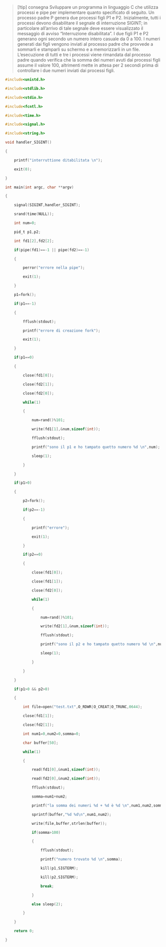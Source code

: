 >[!tip] consegna
>Sviluppare un programma in linguaggio C che utilizza processi e pipe per implementare quanto 
>specificato di seguito. 
> Un processo padre P genera due processi figli P1 e P2. 
> Inizialmente, tutti i processi devono disabilitare il segnale di interruzione SIGINT; in particolare 
> all’arrivo di tale segnale deve essere visualizzato il messaggio di avviso “Interruzione 
> disabilitata”. 
> I due figli P1 e P2 generano ogni secondo un numero intero casuale da 0 a 100. 
> I numeri generati dai figli vengono inviati al processo padre che provvede a sommarli e stamparli su schermo e a memorizzarli in un file.
> L’esecuzione di tutti e tre i processi viene rimandata dal processo padre quando verifica che la 
> somma dei numeri avuti dai processi figli assume il valore 100, altrimenti mette in attesa per 2 
> secondi prima di controllare i due numeri inviati dai processi figli.

```c
#include<unistd.h>

#include<stdlib.h>

#include<stdio.h>

#include<fcntl.h>

#include<time.h>

#include<signal.h>

#include<string.h>

void handler_SIGINT()

{

    printf("interruttione ditabilitata \n");

    exit(0);

}

int main(int argc, char **argv)

{

    signal(SIGINT,handler_SIGINT);

    srand(time(NULL));

    int num=0;

    pid_t p1,p2;

    int fd1[2],fd2[2];

    if(pipe(fd1)==-1 || pipe(fd2)==-1)

    {

        perror("errore nella pipe");

        exit(1);

    }

    p1=fork();

    if(p1==-1)

    {

        fflush(stdout);

        printf("errore di creazione fork");

        exit(1);

    }

    if(p1==0)

    {

        close(fd1[0]);

        close(fd2[1]);

        close(fd2[0]);

        while(1)

        {

            num=rand()%101;

            write(fd1[1],&num,sizeof(int));

            fflush(stdout);

            printf("sono il p1 e ho tampato quetto numero %d \n",num);

            sleep(1);

        }

    }

    if(p1>0)

    {

        p2=fork();

        if(p2==-1)

        {

            printf("errore");

            exit(1);

        }

        if(p2==0)

        {

            close(fd1[0]);

            close(fd1[1]);

            close(fd2[0]);

            while(1)

            {

                num=rand()%101;

                write(fd2[1],&num,sizeof(int));

                fflush(stdout);

                printf("sono il p2 e ho tampato quetto numero %d \n",num);

                sleep(1);

            }

        }

    }

    if(p1>0 && p2>0)

    {

        int file=open("test.txt",O_RDWR|O_CREAT|O_TRUNC,0644);

        close(fd1[1]);

        close(fd2[1]);

        int num1=0,num2=0,somma=0;

        char buffer[50];

        while(1)

        {

            read(fd1[0],&num1,sizeof(int));

            read(fd2[0],&num2,sizeof(int));

            fflush(stdout);

            somma=num1+num2;

            printf("la somma dei numeri %d + %d è %d \n",num1,num2,somma);

            sprintf(buffer,"%d %d\n",num1,num2);

            write(file,buffer,strlen(buffer));

            if(somma>100)

            {

                fflush(stdout);

                printf("numero trovato %d \n",somma);

                kill(p1,SIGTERM);

                kill(p2,SIGTERM);

                break;

            }

            else sleep(2);

        }

    }

    return 0;

}
```
